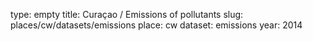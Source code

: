 type: empty
title: Curaçao / Emissions of pollutants
slug: places/cw/datasets/emissions
place: cw
dataset: emissions
year: 2014
